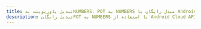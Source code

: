 ---title: تبدیل پاورپوینت بهNUMBERS، POT به NUMBERS مبدل رایگان یا Android SDKdescription: تبدیل رایگانPOT به NUMBERS با استفاده از Android Cloud APIs & SDK. همچنین اسناد Microsoft PowerPoint را در Cloud ایجاد، ویرایش و رندر کنید.---